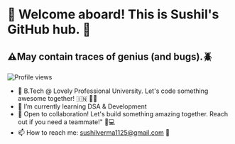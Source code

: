 <h1>👋 Welcome aboard! This is Sushil's GitHub hub. 🚀 </h1> 
<h2>⚠️May contain traces of genius (and bugs).🪲<br></h2>

![Profile views](https://komarev.com/ghpvc/?username=sushilverma1125&color=blue)

- 🏫 B.Tech @ Lovely Professional University. Let's code something awesome together! 🇮🇳 🧑‍💻 <br>
- 🌱 I’m currently learning DSA & Development<br>
- 🤔 Open to collaboration! Let's build something amazing together. Reach out if you need a teammate!" 🚀💻  <br>
- 📫 How to reach me: sushilverma1125@gmail.com 📧<br>

